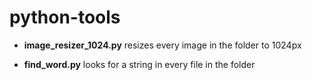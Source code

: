 # python-tools

* **image_resizer_1024.py** resizes every image in the folder to 1024px 

* **find_word.py** looks for a string in every file in the folder
